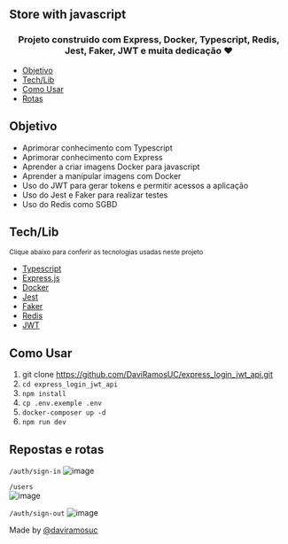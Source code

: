 ## Store with javascript 

<h3 align="center">
    Projeto construido com Express, Docker, Typescript, Redis, Jest, Faker, JWT e muita dedicação ❤
</h3>

<!--ts-->
* [Objetivo](#objetivo)
* [Tech/Lib](#tech)
* [Como Usar](#como)
* [Rotas](#rotas)
<!--te-->

<a id="objetivo"></a>
## Objetivo
* Aprimorar conhecimento com Typescript
* Aprimorar conhecimento com Express
* Aprender a criar imagens Docker para javascript 
* Aprender a manipular imagens com Docker
* Uso do JWT para gerar tokens e permitir acessos a aplicação
* Uso do Jest e Faker para realizar testes
* Uso do Redis como SGBD

<a id="tech"></a>
## Tech/Lib
<small>Clique abaixo para conferir as tecnologias usadas neste projeto</small>
* <a href="https://www.typescriptlang.org/">Typescript</a>
* <a href="https://expressjs.com/pt-br/">Express.js</a>
* <a href="https://www.docker.com/">Docker</a>
* <a href="https://jestjs.io/pt-BR/">Jest</a>
* <a href="https://fakerjs.dev/">Faker</a>
* <a href="https://redis.io/">Redis</a>
* <a href="https://jwt.io/">JWT</a>

<a id="como"></a>
## Como Usar

1. git clone https://github.com/DaviRamosUC/express_login_jwt_api.git
2. ```cd express_login_jwt_api```
3. ```npm install```
4. ```cp .env.exemple .env```
5. ```docker-composer up -d```
6. ```npm run dev```


<a id="rotas"></a>
## Repostas e rotas

```/auth/sign-in```
![image](https://github.com/DaviRamosUC/express_login_jwt_api/assets/73002604/29eec364-c69f-4a92-82fe-175b76b51262)

```/users```<br>
![image](https://github.com/DaviRamosUC/express_login_jwt_api/assets/73002604/ffca292a-fa18-408b-b8f2-03fa30c63c0e)


```/auth/sign-out```
![image](https://github.com/DaviRamosUC/express_login_jwt_api/assets/73002604/8589fa9a-6e66-48c8-b711-e475f0d8a137)


Made by <a href="https://github.com/DaviRamosUC">@daviramosuc<a>